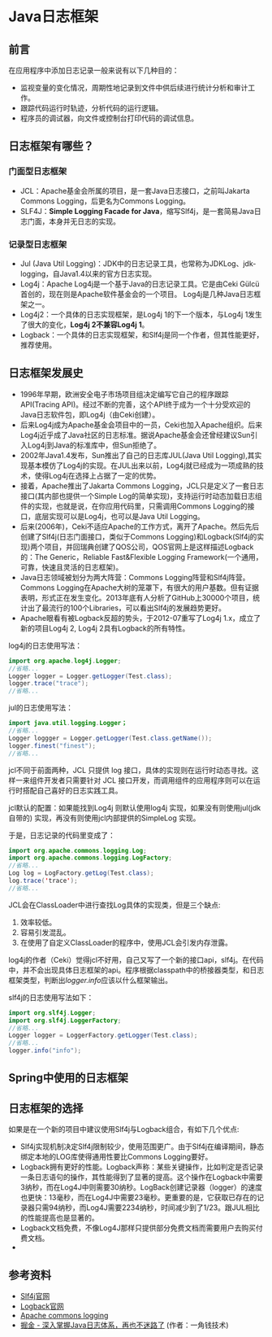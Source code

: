 # Java日志框架

## 前言

在应用程序中添加日志记录一般来说有以下几种目的：
* 监视变量的变化情况，周期性地记录到文件中供后续进行统计分析和审计工作。
* 跟踪代码运行时轨迹，分析代码的运行逻辑。
* 程序员的调试器，向文件或控制台打印代码的调试信息。

## 日志框架有哪些？

### 门面型日志框架

* JCL：Apache基金会所属的项目，是一套Java日志接口，之前叫Jakarta Commons Logging，后更名为Commons Logging。
* SLF4J：**Simple Logging Facade for Java**，缩写Slf4j，是一套简易Java日志门面，本身并无日志的实现。

### 记录型日志框架

* Jul (Java Util Logging)：JDK中的日志记录工具，也常称为JDKLog、jdk-logging，自Java1.4以来的官方日志实现。
* Log4j：Apache Log4j是一个基于Java的日志记录工具。它是由Ceki Gülcü首创的，现在则是Apache软件基金会的一个项目。 Log4j是几种Java日志框架之一。
* Log4j2：一个具体的日志实现框架，是Log4j 1的下一个版本，与Log4j 1发生了很大的变化，**Log4j 2不兼容Log4j 1**。
* Logback：一个具体的日志实现框架，和Slf4j是同一个作者，但其性能更好，推荐使用。


## 日志框架发展史

* 1996年早期，欧洲安全电子市场项目组决定编写它自己的程序跟踪API(Tracing API)。经过不断的完善，这个API终于成为一个十分受欢迎的Java日志软件包，即Log4j（由Ceki创建）。
* 后来Log4j成为Apache基金会项目中的一员，Ceki也加入Apache组织。后来Log4j近乎成了Java社区的日志标准。据说Apache基金会还曾经建议Sun引入Log4j到Java的标准库中，但Sun拒绝了。
* 2002年Java1.4发布，Sun推出了自己的日志库JUL(Java Util Logging),其实现基本模仿了Log4j的实现。在JUL出来以前，Log4j就已经成为一项成熟的技术，使得Log4j在选择上占据了一定的优势。
* 接着，Apache推出了Jakarta Commons Logging，JCL只是定义了一套日志接口(其内部也提供一个Simple Log的简单实现)，支持运行时动态加载日志组件的实现，也就是说，在你应用代码里，只需调用Commons Logging的接口，底层实现可以是Log4j，也可以是Java Util Logging。
* 后来(2006年)，Ceki不适应Apache的工作方式，离开了Apache。然后先后创建了Slf4j(日志门面接口，类似于Commons Logging)和Logback(Slf4j的实现)两个项目，并回瑞典创建了QOS公司，QOS官网上是这样描述Logback的：The Generic，Reliable Fast&Flexible Logging Framework(一个通用，可靠，快速且灵活的日志框架)。
* Java日志领域被划分为两大阵营：Commons Logging阵营和Slf4j阵营。
Commons Logging在Apache大树的笼罩下，有很大的用户基数。但有证据表明，形式正在发生变化。2013年底有人分析了GitHub上30000个项目，统计出了最流行的100个Libraries，可以看出Slf4j的发展趋势更好。
* Apache眼看有被Logback反超的势头，于2012-07重写了Log4j 1.x，成立了新的项目Log4j 2, Log4j 2具有Logback的所有特性。

log4j的日志使用写法：
```java
import org.apache.log4j.Logger;
//省略...
Logger logger = Logger.getLogger(Test.class);
logger.trace("trace");
//省略...
```

jul的日志使用写法：
```java
import java.util.logging.Logger；
//省略...
Logger loggger = Logger.getLogger(Test.class.getName()); 
logger.finest("finest");
//省略...
```

jcl不同于前面两种，JCL 只提供 log 接口，具体的实现则在运行时动态寻找。这样一来组件开发者只需要针对 JCL 接口开发，而调用组件的应用程序则可以在运行时搭配自己喜好的日志实践工具。

jcl默认的配置：如果能找到Log4j 则默认使用log4j 实现，如果没有则使用jul(jdk自带的) 实现，再没有则使用jcl内部提供的SimpleLog 实现。

于是，日志记录的代码里变成了：
```java
import org.apache.commons.logging.Log;
import org.apache.commons.logging.LogFactory;
//省略...
Log log = LogFactory.getLog(Test.class);
log.trace('trace');
//省略...
```
JCL会在ClassLoader中进行查找Log具体的实现类，但是三个缺点:
1. 效率较低。
2. 容易引发混乱。
3. 在使用了自定义ClassLoader的程序中，使用JCL会引发内存泄露。

log4j的作者（Ceki）觉得jcl不好用，自己又写了一个新的接口api，slf4j。在代码中，并不会出现具体日志框架的api。程序根据classpath中的桥接器类型，和日志框架类型，判断出*logger.info*应该以什么框架输出。

slf4j的日志使用写法如下：
```java
import org.slf4j.Logger;
import org.slf4j.LoggerFactory;
//省略...
Logger logger = LoggerFactory.getLogger(Test.class);
//省略...
logger.info("info");
```

## Spring中使用的日志框架

## 日志框架的选择

如果是在一个新的项目中建议使用Slf4j与Logback组合，有如下几个优点:
* Slf4j实现机制决定Slf4j限制较少，使用范围更广。由于Slf4j在编译期间，静态绑定本地的LOG库使得通用性要比Commons Logging要好。
* Logback拥有更好的性能。Logback声称：某些关键操作，比如判定是否记录一条日志语句的操作，其性能得到了显著的提高。这个操作在Logback中需要3纳秒，而在Log4J中则需要30纳秒。LogBack创建记录器（logger）的速度也更快：13毫秒，而在Log4J中需要23毫秒。更重要的是，它获取已存在的记录器只需94纳秒，而Log4J需要2234纳秒，时间减少到了1/23。跟JUL相比的性能提高也是显著的。
* Logback文档免费，不像Log4J那样只提供部分免费文档而需要用户去购买付费文档。
* 

## 参考资料

* [Slf4j官网](http://www.slf4j.org/)
* [Logback官网](https://logback.qos.ch/)
* [Apache commons logging](https://commons.apache.org/proper/commons-logging/)
* [掘金 - 深入掌握Java日志体系，再也不迷路了](https://juejin.cn/post/6905026199722917902) (作者：一角钱技术)